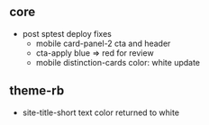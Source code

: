 ## core

- post sptest deploy fixes
  - mobile card-panel-2 cta and header
  - cta-apply blue => red for review
  - mobile distinction-cards color: white update

## theme-rb

- site-title-short text color returned to white
